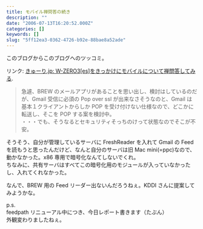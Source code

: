 ```yaml
---
title: モバイル禅問答の続き
description: ""
date: "2006-07-13T16:20:52.000Z"
categories: []
keywords: []
slug: "5ff12ea3-0362-4726-b92e-88bae8a52ade"
---
```


このブログからこのブログへのツッコミ。

リンク: [きゅーり.jp: W-ZERO3\[es\]をきっかけにモバイルについて禅問答してみる](/posts/d45ae4eb-2432-4c2f-a932-98893c399bd9/).

> 急遽、BREW のメールアプリがあることを思い出し、検討はしているのだが、Gmail 受信に必須の Pop over ssl が出来なさそうなのと、Gmail は基本１クライアントからしか POP を受け付けない仕様なので、どこかに転送し、そこを POP する案を検討中。  
> ・・・でも、そうなるとセキュリティそっちのけって状態なのでそこが不安。

そうそう、自分が管理しているサーバに FreshReader を入れて Gmail の Feed を読もうと思ったんだけど、なんと自分のサーバは旧 Mac mini(=ppc)なので、動かなかった。x86 専用で暗号化なんてしないでくれ。  
ちなみに、共有サーバはすべてこの暗号化用のモジュールが入っていなかったし、入れてくれなかった。

なんで、BREW 用の Feed リーダー出ないんだろうねぇ。KDDI さんに提案してみようかな。

p.s.  
feedpath リニューアル中につき、今日レポート書きます（たぶん）  
外観変わりましたねぇ。

